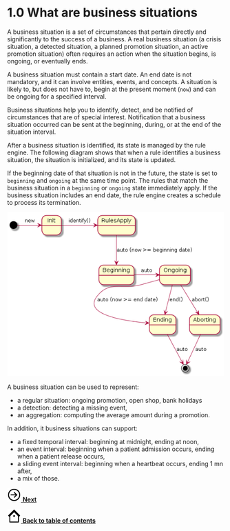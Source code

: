 # 1.0 What are business situations

A business situation is a set of circumstances that pertain directly and significantly to the success of a business. A real business situation \(a crisis situation, a detected situation, a planned promotion situation, an active promotion situation\) often requires an action when the situation begins, is ongoing, or eventually ends.

A business situation must contain a start date. An end date is not mandatory, and it can involve entities, events, and concepts. A situation is likely to, but does not have to, begin at the present moment \(`now`\) and can be ongoing for a specified interval.

Business situations help you to identify, detect, and be notified of circumstances that are of special interest. Notification that a business situation occurred can be sent at the beginning, during, or at the end of the situation interval.

After a business situation is identified, its state is managed by the rule engine. The following diagram shows that when a rule identifies a business situation, the situation is initialized, and its state is updated. 


If the beginning date of that situation is not in the future, the state is set to `beginning` and `ongoing` at the same time point. The rules that match the business situation in a `beginning` or `ongoing` state immediately apply. If the business situation includes an end date, the rule engine creates a schedule to process its termination.

 ![situations state flow](../images/situation-state-diagram.png) 
 
A business situation can be used to represent:
- a regular situation: ongoing promotion, open shop, bank holidays
- a detection: detecting a missing event,
- an aggregation: computing the average amount during a promotion.

In addition, it business situations can support:
- a fixed temporal interval: beginning at midnight, ending at noon,
- an event interval: beginning when a patient admission occurs, ending when a patient release occurs,
- a sliding event interval: beginning when a heartbeat occurs, ending 1 mn after,
- a mix of those.

[![Next icon](../images/forward_32.png) **Next**](../docs/tsk_dsi_bs_enable.md)


[![Back to table of contents icon](../images/home_32.png) **Back to table of contents**](../README.md)


